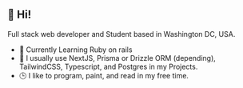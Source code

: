 ## 👋 Hi!

Full stack web developer and Student based in Washington DC, USA.

- 🌱 Currently Learning Ruby on rails
- 🔭 I usually use NextJS, Prisma or Drizzle ORM (depending), TailwindCSS, Typescript, and Postgres in my Projects.
- 🕒 I like to program, paint, and read in my free time.
